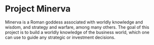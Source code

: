 # Project Minerva

Minerva is a Roman goddess associated with worldly knowledge and wisdom, and strategy and warfare, among many others. The goal of this project is to build a worldly knowledge of the business world, which one can use to guide any strategic or investment decisions.
